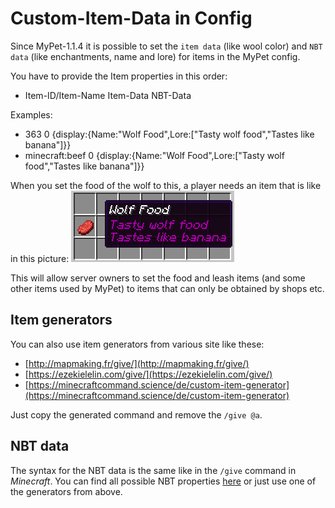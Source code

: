 # Custom-Item-Data in Config

Since MyPet-1.1.4 it is possible to set the `item data` \(like wool color\) and `NBT data` \(like enchantments, name and lore\) for items in the MyPet config.

You have to provide the Item properties in this order:

* Item-ID/Item-Name Item-Data NBT-Data

Examples:

* 363 0 {display:{Name:"Wolf Food",Lore:\["Tasty wolf food","Tastes like banana"\]}}
* minecraft:beef 0 {display:{Name:"Wolf Food",Lore:\["Tasty wolf food","Tastes like banana"\]}}

When you set the food of the wolf to this, a player needs an item that is like in this picture: ![Custom-Item-Example](../../.gitbook/assets/configitem.png) 

This will allow server owners to set the food and leash items \(and some other items used by MyPet\) to items that can only be obtained by shops etc.

## Item generators

You can also use item generators from various site like these:

* [http://mapmaking.fr/give/](http://mapmaking.fr/give/)
* [https://ezekielelin.com/give/](https://ezekielelin.com/give/)
* [https://minecraftcommand.science/de/custom-item-generator](https://minecraftcommand.science/de/custom-item-generator)

Just copy the generated command and remove the `/give @a`.

## NBT data

The syntax for the NBT data is the same like in the `/give` command in _Minecraft_. You can find all possible NBT properties [here](http://www.minecraftwiki.net/wiki/Player.dat_Format#Item_structure) or just use one of the generators from above.

